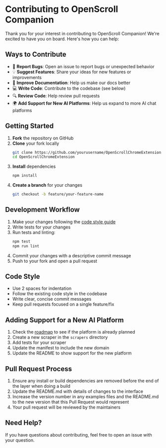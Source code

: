 # Contributing to OpenScroll Companion

Thank you for your interest in contributing to OpenScroll Companion! We're excited to have you on board. Here's how you can help:

## Ways to Contribute

- 🐛 **Report Bugs**: Open an issue to report bugs or unexpected behavior
- 💡 **Suggest Features**: Share your ideas for new features or improvements
- 📝 **Improve Documentation**: Help us make our docs better
- 💻 **Write Code**: Contribute to the codebase (see below)
- 🔍 **Review Code**: Help review pull requests
- 🌍 **Add Support for New AI Platforms**: Help us expand to more AI chat platforms

## Getting Started

1. **Fork** the repository on GitHub
2. **Clone** your fork locally
   ```bash
   git clone https://github.com/yourusername/OpenScrollChromeExtension.git
   cd OpenScrollChromeExtension
   ```
3. **Install** dependencies
   ```bash
   npm install
   ```
4. **Create a branch** for your changes
   ```bash
   git checkout -b feature/your-feature-name
   ```

## Development Workflow

1. Make your changes following the [code style guide](#code-style)
2. Write tests for your changes
3. Run tests and linting:
   ```bash
   npm test
   npm run lint
   ```
4. Commit your changes with a descriptive commit message
5. Push to your fork and open a pull request

## Code Style

- Use 2 spaces for indentation
- Follow the existing code style in the codebase
- Write clear, concise commit messages
- Keep pull requests focused on a single feature/fix

## Adding Support for a New AI Platform

1. Check the [roadmap](README.md#roadmap) to see if the platform is already planned
2. Create a new scraper in the `scrapers` directory
3. Add tests for your scraper
4. Update the manifest to include the new domain
5. Update the README to show support for the new platform

## Pull Request Process

1. Ensure any install or build dependencies are removed before the end of the layer when doing a build
2. Update the README.md with details of changes to the interface
3. Increase the version number in any examples files and the README.md to the new version that this Pull Request would represent
4. Your pull request will be reviewed by the maintainers

## Need Help?

If you have questions about contributing, feel free to open an issue with your question.
